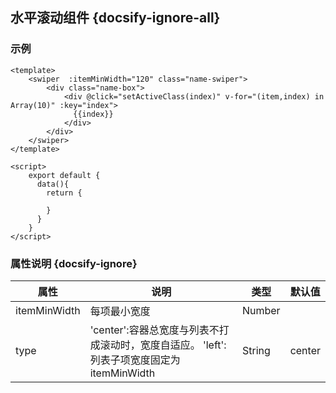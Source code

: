 ## 水平滚动组件 {docsify-ignore-all}

### 示例

```
<template>
  	<swiper  :itemMinWidth="120" class="name-swiper">
        <div class="name-box">
            <div @click="setActiveClass(index)" v-for="(item,index) in Array(10)" :key="index">
              {{index}}
            </div>
        </div>
    </swiper>
</template>

<script>
    export default {
      data(){
        return {
          
        }
      }
    }
</script>

```

### 属性说明 {docsify-ignore}

| 属性 | 说明 | 类型 | 默认值 |
| --- | --- | --- | --- |
| itemMinWidth |  每项最小宽度 | Number |  |
| type | 'center':容器总宽度与列表不打成滚动时，宽度自适应。 'left':列表子项宽度固定为itemMinWidth | String | center |
 

